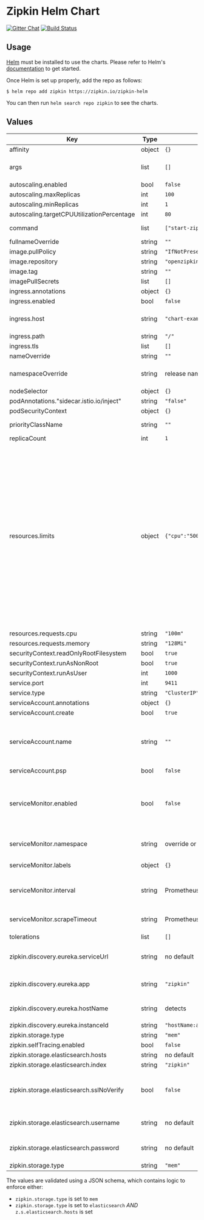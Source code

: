 # Zipkin Helm Chart

[![Gitter Chat](http://img.shields.io/badge/gitter-join%20chat%20%E2%86%92-brightgreen.svg)](https://gitter.im/openzipkin/zipkin)
[![Build Status](https://github.com/openzipkin/zipkin-helm/workflows/test/badge.svg)](https://github.com/openzipkin/zipkin-helm/actions?query=workflow%3Atest)

## Usage

[Helm](https://helm.sh) must be installed to use the charts.
Please refer to Helm's [documentation](https://helm.sh/docs/) to get started.

Once Helm is set up properly, add the repo as follows:

```console
$ helm repo add zipkin https://zipkin.io/zipkin-helm
```

You can then run `helm search repo zipkin` to see the charts.

## Values

| Key                                        | Type   | Default                            | Description                                                                                                                                                                                                                                                                                                                                  |
|--------------------------------------------|--------|------------------------------------|----------------------------------------------------------------------------------------------------------------------------------------------------------------------------------------------------------------------------------------------------------------------------------------------------------------------------------------------|
| affinity                                   | object | `{}`                               |                                                                                                                                                                                                                                                                                                                                              |
| args                                       | list   | `[]`                               | arguments to the zipkin start command                                                                                                                                                                                                                                                                                                        |
| autoscaling.enabled                        | bool   | `false`                            |                                                                                                                                                                                                                                                                                                                                              |
| autoscaling.maxReplicas                    | int    | `100`                              |                                                                                                                                                                                                                                                                                                                                              |
| autoscaling.minReplicas                    | int    | `1`                                |                                                                                                                                                                                                                                                                                                                                              |
| autoscaling.targetCPUUtilizationPercentage | int    | `80`                               |                                                                                                                                                                                                                                                                                                                                              |
| command                                    | list   | `["start-zipkin"]`                 | command used to start zipkin                                                                                                                                                                                                                                                                                                                 |
| fullnameOverride                           | string | `""`                               |                                                                                                                                                                                                                                                                                                                                              |
| image.pullPolicy                           | string | `"IfNotPresent"`                   |                                                                                                                                                                                                                                                                                                                                              |
| image.repository                           | string | `"openzipkin/zipkin-slim"`         |                                                                                                                                                                                                                                                                                                                                              |
| image.tag                                  | string | `""`                               |                                                                                                                                                                                                                                                                                                                                              |
| imagePullSecrets                           | list   | `[]`                               |                                                                                                                                                                                                                                                                                                                                              |
| ingress.annotations                        | object | `{}`                               |                                                                                                                                                                                                                                                                                                                                              |
| ingress.enabled                            | bool   | `false`                            |                                                                                                                                                                                                                                                                                                                                              |
| ingress.host                               | string | `"chart-example.local"`            | kubernetes.io/tls-acme: "true" className: nginx                                                                                                                                                                                                                                                                                              |
| ingress.path                               | string | `"/"`                              |                                                                                                                                                                                                                                                                                                                                              |
| ingress.tls                                | list   | `[]`                               |                                                                                                                                                                                                                                                                                                                                              |
| nameOverride                               | string | `""`                               |                                                                                                                                                                                                                                                                                                                                              |
| namespaceOverride                          | string | release namespace                  | Namespace to create the zipkin resources in                                                                                                                                                                                                                                                                                                  |
| nodeSelector                               | object | `{}`                               |                                                                                                                                                                                                                                                                                                                                              |
| podAnnotations."sidecar.istio.io/inject"   | string | `"false"`                          |                                                                                                                                                                                                                                                                                                                                              |
| podSecurityContext                         | object | `{}`                               |                                                                                                                                                                                                                                                                                                                                              |
| priorityClassName                          | string | `""`                               | priority class name for the Pod                                                                                                                                                                                                                                                                                                              |
| replicaCount                               | int    | `1`                                |                                                                                                                                                                                                                                                                                                                                              |
| resources.limits                           | object | `{"cpu":"500m","memory":"4096Mi"}` | choice for the user. This also increases chances charts run on environments with little resources, such as Minikube. If you do want to specify resources, uncomment the following lines, adjust them as necessary, and remove the curly braces after 'resources:'. limits:   cpu: 100m   memory: 128Mi requests:   cpu: 100m   memory: 128Mi |
| resources.requests.cpu                     | string | `"100m"`                           |                                                                                                                                                                                                                                                                                                                                              |
| resources.requests.memory                  | string | `"128Mi"`                          |                                                                                                                                                                                                                                                                                                                                              |
| securityContext.readOnlyRootFilesystem     | bool   | `true`                             | drop:   - ALL                                                                                                                                                                                                                                                                                                                                |
| securityContext.runAsNonRoot               | bool   | `true`                             |                                                                                                                                                                                                                                                                                                                                              |
| securityContext.runAsUser                  | int    | `1000`                             |                                                                                                                                                                                                                                                                                                                                              |
| service.port                               | int    | `9411`                             |                                                                                                                                                                                                                                                                                                                                              |
| service.type                               | string | `"ClusterIP"`                      |                                                                                                                                                                                                                                                                                                                                              |
| serviceAccount.annotations                 | object | `{}`                               |                                                                                                                                                                                                                                                                                                                                              |
| serviceAccount.create                      | bool   | `true`                             |                                                                                                                                                                                                                                                                                                                                              |
| serviceAccount.name                        | string | `""`                               | If not set and create is true, a name is generated using the fullname template                                                                                                                                                                                                                                                               |
| serviceAccount.psp                         | bool   | `false`                            |                                                                                                                                                                                                                                                                                                                                              |
| serviceMonitor.enabled                     | bool   | `false`                            | Creates a ServiceMonitor to scrape /prometheus. Requires prometheus-operator                                                                                                                                                                                                                                                                 |
| serviceMonitor.namespace                   | string | override or release namespace      | Namespace to create the service monitor in                                                                                                                                                                                                                                                                                                   |
| serviceMonitor.labels                      | object | `{}`                               | Additional metadata labels                                                                                                                                                                                                                                                                                                                   |
| serviceMonitor.interval                    | string | Prometheus global scrape interval  | How often to scrape /prometheus. e.g. '5s'                                                                                                                                                                                                                                                                                                   |
| serviceMonitor.scrapeTimeout               | string | Prometheus global scrape timeout   | Timeout for scraping metrics. e.g. '10s'                                                                                                                                                                                                                                                                                                     |
| tolerations                                | list   | `[]`                               |                                                                                                                                                                                                                                                                                                                                              |
| zipkin.discovery.eureka.serviceUrl         | string | no default                         | v2 endpoint of Eureka, e.g. `https://eureka-prod/eureka/v2`                                                                                                                                                                                                                                                                                  |
| zipkin.discovery.eureka.app                | string | `"zipkin"`                         | The application this instance registers to                                                                                                                                                                                                                                                                                                   |
| zipkin.discovery.eureka.hostName           | string | detects                            | The instance `hostName` and `vipAddress`                                                                                                                                                                                                                                                                                                     |
| zipkin.discovery.eureka.instanceId         | string | `"hostName:app:port"`              |                                                                                                                                                                                                                                                                                                                                              |
| zipkin.storage.type                        | string | `"mem"`                            |                                                                                                                                                                                                                                                                                                                                              |
| zipkin.selfTracing.enabled                 | bool   | `false`                            |                                                                                                                                                                                                                                                                                                                                              |
| zipkin.storage.elasticsearch.hosts         | string | no default                         |                                                                                                                                                                                                                                                                                                                                              |
| zipkin.storage.elasticsearch.index         | string | `"zipkin"`                         |                                                                                                                                                                                                                                                                                                                                              |
| zipkin.storage.elasticsearch.sslNoVerify   | bool   | `false`                            | Disables server key certificate chain verification. Not appropriate for production.                                                                                                                                                                                                                                                          |
| zipkin.storage.elasticsearch.username      | string | no default                         | Basic authentication of X-Pack security                                                                                                                                                                                                                                                                                                      |
| zipkin.storage.elasticsearch.password      | string | no default                         | Basic authentication of X-Pack security                                                                                                                                                                                                                                                                                                      |
| zipkin.storage.type                        | string | `"mem"`                            |                                                                                                                                                                                                                                                                                                                                              |

The values are validated using a JSON schema, which contains logic to enforce either:

- `zipkin.storage.type` is set to `mem`
- `zipkin.storage.type` is set to `elasticsearch` *AND* `z.s.elasticsearch.hosts` is set
